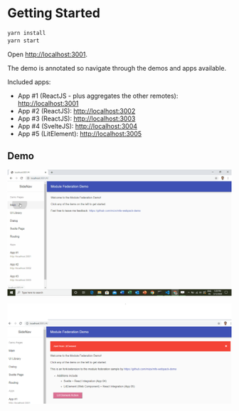 # Getting Started

```sh
yarn install
yarn start
```

Open [http://localhost:3001](http://localhost:3001).

The demo is annotated so navigate through the demos and apps available.

Included apps:

- App #1 (ReactJS - plus aggregates the other remotes): [http://localhost:3001](http://localhost:3001)
- App #2 (ReactJS): [http://localhost:3002](http://localhost:3002)
- App #3 (ReactJS): [http://localhost:3003](http://localhost:3003)
- App #4 (SvelteJS): [http://localhost:3004](http://localhost:3004)
- App #5 (LitElement): [http://localhost:3005](http://localhost:3005)

## Demo

![demo](./docs/svelte.gif)

![wc](./docs/fed_wc.png)
